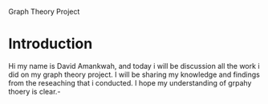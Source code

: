Graph Theory Project

<h1>Introduction</h1>

Hi my name is David Amankwah, and today i will be discussion all the work i did on my graph theory project. I will be sharing my knowledge and findings from the reseaching that i conducted. I hope my understanding of grpahy thoery is clear.-